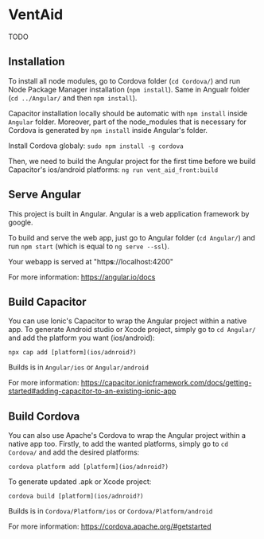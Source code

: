 # VentAid
TODO

## Installation
To install all node modules, go to Cordova folder (`cd Cordova/`) and run Node Package Manager installation (`npm install`).
Same in Angualr folder (`cd ../Angular/` and then `npm install`).

Capacitor installation locally should be automatic with `npm install` inside `Angular` folder. Moreover, part of the node_modules that is necessary for Cordova is generated by `npm install` inside Angular's folder.

Install Cordova globaly: `sudo npm install -g cordova`


Then, we need to build the Angular project for the first time before we build Capacitor's ios/android platforms: `ng run vent_aid_front:build`



## Serve Angular
This project is built in Angular. Angular is a web application framework by google. 

To build and serve the web app, just go to Angular folder (`cd Angular/`) and run `npm start` (which is equal to `ng serve --ssl`). 

Your webapp is served at "http**s**://localhost:4200"

For more information: https://angular.io/docs

## Build Capacitor
You can use Ionic's Capacitor to wrap the Angular project within a native app. To generate Android studio or Xcode project, simply go to `cd Angular/` and add the platform you want (ios/android):

`npx cap add [platform](ios/adnroid?)`

Builds is in `Angular/ios` or `Angular/android`

For more information: https://capacitor.ionicframework.com/docs/getting-started#adding-capacitor-to-an-existing-ionic-app

## Build Cordova
You can also use Apache's Cordova to wrap the Angular project within a native app too. 
Firstly, to add the wanted platforms, simply go to `cd Cordova/` and add the desired platforms:

`cordova platform add [platform](ios/adnroid?)`

To generate updated .apk or Xcode project:

`cordova build [platform](ios/adnroid?)`

Builds is in `Cordova/Platform/ios` or `Cordova/Platform/android`

For more information: https://cordova.apache.org/#getstarted



